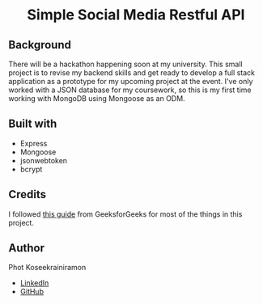 # <p align="center">Simple Social Media Restful API</p>

## Background

There will be a hackathon happening soon at my university. This small project is to revise my backend skills and get ready to develop a full stack application as a prototype for my upcoming project at the event. I've only worked with a JSON database for my coursework, so this is my first time working with MongoDB using Mongoose as an ODM.

## Built with

- Express
- Mongoose
- jsonwebtoken
- bcrypt

## Credits

I followed [this guide](https://www.geeksforgeeks.org/build-a-social-media-rest-api-using-node-js-a-complete-guide/) from GeeksforGeeks for most of the things in this project.

## Author
Phot Koseekrainiramon
- [LinkedIn](https://www.linkedin.com/in/phot-kosee/)
- [GitHub](https://github.com/photkosee)
